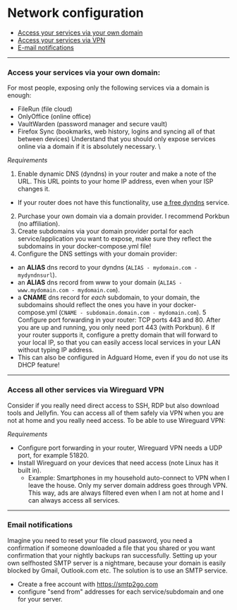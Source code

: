 # Network configuration

* [Access your services via your own domain](https://github.com/zilexa/Homeserver/blob/master/network-configuration.md#access-your-services-via-your-own-domain)
* [Access your services via VPN](https://github.com/zilexa/Homeserver/blob/master/network-configuration.md#access-all-other-services-via-wireguard-vpn)
* [E-mail notifications](https://github.com/zilexa/Homeserver/blob/master/network-configuration.md#email-notifications)

***

### Access your services via your own domain: 
For most people, exposing only the following services via a domain is enough: 
- FileRun (file cloud)
- OnlyOffice (online office)
- VaultWarden (password manager and secure vault)
- Firefox Sync (bookmarks, web history, logins and syncing all of that between devices)
Understand that you should only expose services online via a domain if it is absolutely necessary. \

_Requirements_
1. Enable dynamic DNS (dyndns) in your router and make a note of the URL. This URL points to your home IP address, even when your ISP changes it. 
  * If your router does not have this functionality, use [a free dyndns](https://freedns.afraid.org/) service. 
2. Purchase your own domain via a domain provider. I recommend Porkbun (no affiliation).  
3. Create subdomains via your domain provider portal for each service/application you want to expose, make sure they reflect the subdomains in your docker-compose.yml file!
4. Configure the DNS settings with your domain provider: 
  * an **ALIAS** dns record to your dyndns (`ALIAS - mydomain.com - mydyndnsurl`). 
  * an **ALIAS** dns record from www to your domain (`ALIAS - www.mydomain.com - mydomain.com`).
  * a **CNAME** dns record for _each_ subdomain, to your domain, the subdomains should reflect the ones you have in your docker-compose.yml (`CNAME - subdomain.domain.com - mydomain.com`).
5 Configure port forwarding in your router: TCP ports 443 and 80. After you are up and running, you only need port 443 (with Porkbun). 
6 If your router supports it, configure a pretty domain that will forward to your local IP, so that you can easily access local services in your LAN without typing IP address. 
  * This can also be configured in Adguard Home, even if you do not use its DHCP feature!
 
 ***
 
### Access all other services via Wireguard VPN
Consider if you really need direct access to SSH, RDP but also download tools and Jellyfin. You can access all of them safely via VPN when you are not at home and you really need access. To be able to use Wireguard VPN: 

_Requirements_
* Configure port forwarding in your router, Wireguard VPN needs a UDP port, for example 51820. 
* Install Wireguard on your devices that need access (note Linux has it built in). 
  * Example: Smartphones in my household auto-connect to VPN when I leave the house. Only my server domain address goes through VPN. This way, ads are always filtered even when I am not at home and I can always access all services.

***

### Email notifications
Imagine you need to reset your file cloud password, you need a confirmation if someone downloaded a file that you shared or you want confirmation that your nightly backups ran successfully. 
Setting up your own selfhosted SMTP server is a nightmare, because your domain is easily blocked by Gmail, Outlook.com etc. The solution is to use an SMTP service.
* Create a free account with https://smtp2go.com 
* configure "send from" addresses for each service/subdomain and one for your server. 

